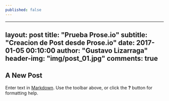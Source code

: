 ```yaml
---
published: false
---
```

---
layout:     post
title:      "Prueba Prose.io"
subtitle:   "Creacion de Post desde Prose.io"
date:       2017-01-05 00:10:00
author:     "Gustavo Lizarraga"
header-img: "img/post_01.jpg"
comments:   true
---

## A New Post

Enter text in [Markdown](http://daringfireball.net/projects/markdown/). Use the toolbar above, or click the **?** button for formatting help.
